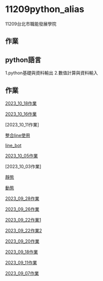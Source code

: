 # 11209python_alias

11209台北市職能發展學院
## 作業

## python語言
1.python基礎與資料輸出
2.數值計算與資料輸入

## 作業

[2023_10_18作業](https://github.com/aliasting/11209python_alias/tree/main/1018%E4%BD%9C%E6%A5%AD)

[2023_10_16作業](https://github.com/aliasting/11209python_alias/tree/main/1016%E4%BD%9C%E6%A5%AD)

[2023_10_11作業]

[整合line使用](https://github.com/aliasting/11209python_alias/tree/main/line)

[line_bot](https://github.com/aliasting/line_bot)


[2023_10_05作業](https://github.com/aliasting/1005hw)

[2023_10_03作業]

[靜態](https://github.com/aliasting/hw1003)

[動態](https://github.com/aliasting/1003web)

[2023_09_28作業](https://github.com/aliasting/11209python_alias/blob/main/lesson12_2%E4%BD%9C%E6%A5%AD.py)


[2023_09_26作業](https://github.com/aliasting/11209python_alias/blob/main/20230926%E4%BD%9C%E6%A5%AD.ipynb)

[2023_09_22作業1](https://github.com/aliasting/11209python_alias/blob/main/lesson8_%E4%BD%9C%E6%A5%AD.ipynb)

[2023_09_22作業2](https://github.com/aliasting/11209python_alias/blob/main/lesson9_3%E4%BD%9C%E6%A5%AD.ipynb)

[2023_09_20作業](https://github.com/aliasting/11209python_alias/blob/main/lesson7_2.ipynb)

[2023_09_18作業](https://github.com/aliasting/11209python_alias/blob/main/lesson6_2.ipynb)

[2023_09_11作業](https://github.com/aliasting/11209python_alias/tree/main/2023_09_11%E4%BD%9C%E6%A5%AD)

[2023_09_07作業](https://github.com/aliasting/11209python_alias/tree/main/2023_09_07%E4%BD%9C%E6%A5%AD)

